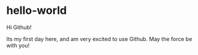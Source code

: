 # hello-world
Hi Github!

Its my first day here, and am very excited to use Github. May the force be with you!

